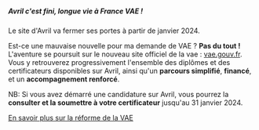 ##### Avril c'est fini, longue vie à France VAE !

Le site d'Avril va fermer ses portes à partir de janvier 2024. 

Est-ce une mauvaise nouvelle pour ma demande de VAE ? **Pas du tout !** L'aventure se poursuit sur le nouveau site officiel de la vae : [vae.gouv.fr](https://vae.gouv.fr). Vous y retrouverez progressivement l'ensemble des diplômes et des certificateurs disponibles sur Avril, ainsi qu'un **parcours simplifié**, **financé**, et un **accompagnement renforcé**.

NB: Si vous avez démarré une candidature sur Avril, vous pourrez la **consulter et la soumettre à votre certificateur** jusqu'au 31 janvier 2024.

[En savoir plus sur la réforme de la VAE](https://vae.gouv.fr)
